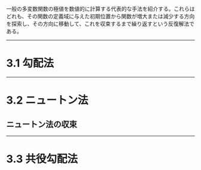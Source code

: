 一般の多変数関数の極値を数値的に計算する代表的な手法を紹介する。これらはどれも、その関数の定義域に与えた初期位置から関数が増大または減少する方向を探索し、その方向に移動して、これを収束するまで繰り返すという反復解法である。

---
# 3.1 勾配法


---
# 3.2 ニュートン法



## ニュートン法の収束

---
# 3.3 共役勾配法
